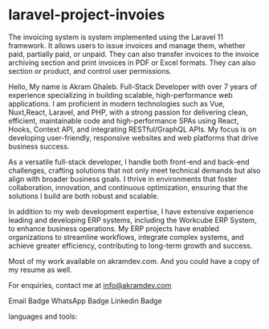 # laravel-project-invoies
The invoicing system is  system implemented using the Laravel 11 framework. It allows users to issue invoices and manage them, whether paid, partially paid, or unpaid. They can also transfer invoices to the invoice archiving section and print invoices in PDF or Excel formats. They can also section or product, and control user permissions.

Hello,
My name is Akram Ghaleb.
Full-Stack Developer with over 7 years of experience specializing in building scalable, high-performance web applications. I am proficient in modern technologies such as Vue, Nuxt,React, Laravel, and PHP, with a strong passion for delivering clean, efficient, maintainable code and high-performance SPAs using React, Hooks, Context API, and integrating RESTful/GraphQL APIs. My focus is on developing user-friendly, responsive websites and web platforms that drive business success.

As a versatile full-stack developer, I handle both front-end and back-end challenges, crafting solutions that not only meet technical demands but also align with broader business goals. I thrive in environments that foster collaboration, innovation, and continuous optimization, ensuring that the solutions I build are both robust and scalable.

In addition to my web development expertise, I have extensive experience leading and developing ERP systems, including the Workcube ERP System, to enhance business operations. My ERP projects have enabled organizations to streamline workflows, integrate complex systems, and achieve greater efficiency, contributing to long-term growth and success.

Most of my work available on akramdev.com. And you could have a copy of my resume as well.

For enquiries, contact me at info@akramdev.com



Email Badge WhatsApp Badge Linkedin Badge 

languages and tools:

        
